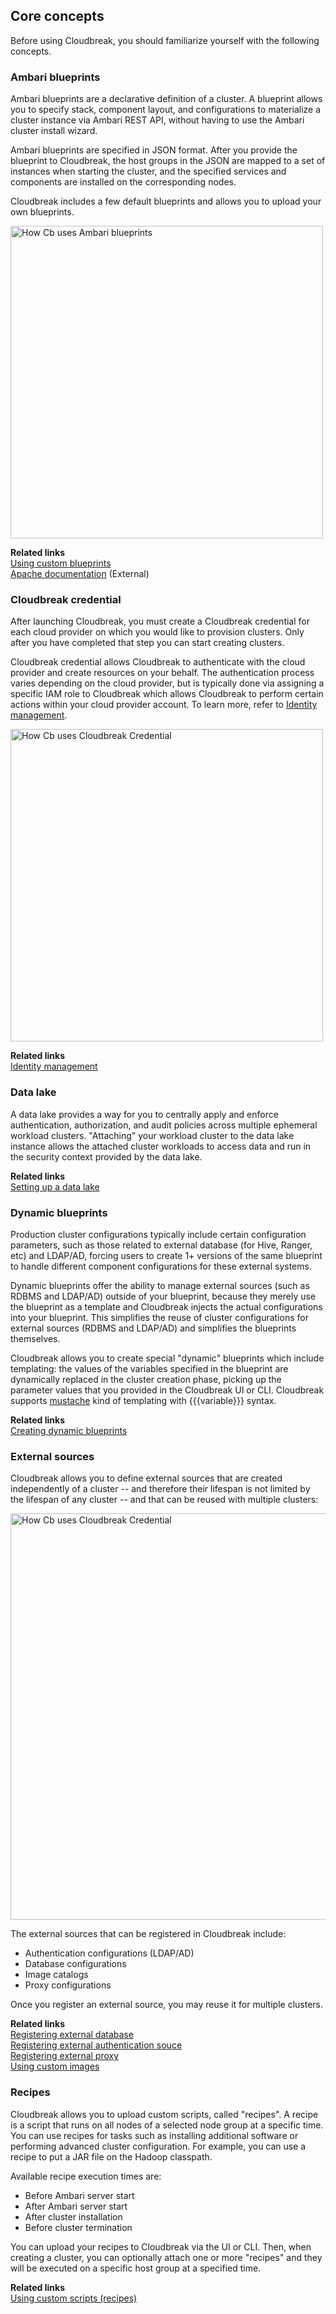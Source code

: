 ## Core concepts  

Before using Cloudbreak, you should familiarize yourself with the following concepts.     


### Ambari blueprints

Ambari blueprints are a declarative definition of a cluster. A blueprint allows you to specify stack, component layout, and configurations to materialize a cluster instance via Ambari REST API, without having to use the Ambari cluster install wizard.  

Ambari blueprints are specified in JSON format. After you provide the blueprint to Cloudbreak, the host groups in the JSON are mapped to a set of instances when starting the cluster, and the specified services and components are installed on the corresponding nodes.

Cloudbreak includes a few default blueprints and allows you to upload your own blueprints.

<a href="../images/cb_arch-blue.png" target="_blank" title="click to enlarge"><img src="../images/cb_arch-blue.png" width="500" title="How Cb uses Ambari blueprints"></a> 

[Source]: <> (Source https://docs.google.com/presentation/d/1Br69oOMZIUwQA_qLGslbZW4UxgvSmpSp7FgYuFVwJkE/edit)

**Related links**  
[Using custom blueprints](blueprints.md)  
[Apache documentation](https://cwiki.apache.org/confluence/display/AMBARI/Blueprints) (External)  


### Cloudbreak credential

After launching Cloudbreak, you must create a Cloudbreak credential for each cloud provider on which you would like to provision clusters. Only after you have completed that step you can start creating clusters. 

Cloudbreak credential allows Cloudbreak to authenticate with the cloud provider and create resources on your behalf. The authentication process varies depending on the cloud provider, but is typically done via assigning a specific IAM role to Cloudbreak which allows Cloudbreak to perform certain actions within your cloud provider account. To learn more, refer to [Identity management](security.md#identity-management).  


<a href="../images/cb_arch-cred.png" target="_blank" title="click to enlarge"><img src="../images/cb_arch-cred.png" width="500" title="How Cb uses Cloudbreak Credential"></a> 

[Source]: <> (Source https://docs.google.com/presentation/d/1Br69oOMZIUwQA_qLGslbZW4UxgvSmpSp7FgYuFVwJkE/edit)

**Related links**  
[Identity management](security.md#identity-management)  


### Data lake

A data lake provides a way for you to centrally apply and enforce authentication, authorization, and audit policies across multiple ephemeral workload clusters. "Attaching" your workload cluster to the data lake instance allows the attached cluster workloads to access data and run in the security context provided by the data lake. 

**Related links**  
[Setting up a data lake](data-lake.md)


### Dynamic blueprints

Production cluster configurations typically include certain configuration parameters, such as those related to external database (for Hive, Ranger, etc) and LDAP/AD, forcing users to create 1+ versions of the same blueprint to handle different component configurations for these external systems.     

Dynamic blueprints offer the ability to manage external sources (such as RDBMS and LDAP/AD) outside of your blueprint, because they merely use the blueprint as a template and Cloudbreak injects the actual configurations into your blueprint. This simplifies the reuse of cluster configurations for external sources (RDBMS and LDAP/AD) and simplifies the blueprints themselves.  

Cloudbreak allows you to create special "dynamic" blueprints which include templating: the values of the variables specified in the blueprint are dynamically replaced in the cluster creation phase, picking up the parameter values that you provided in the Cloudbreak UI or CLI.
Cloudbreak supports [mustache](https://mustache.github.io/) kind of templating with {{{variable}}} syntax.

**Related links**  
[Creating dynamic blueprints](blueprints.md#creating-dynamic-blueprints)

 
### External sources
 
Cloudbreak allows you to define external sources that are created independently of a cluster -- and therefore their lifespan is not limited by the lifespan of any cluster -- and that can be reused with multiple clusters:

<a href="../images/cb_external-source.png" target="_blank" title="click to enlarge"><img src="../images/cb_external-source.png" width="650" title="How Cb uses Cloudbreak Credential"></a> 

[Source]: <> (Source https://docs.google.com/presentation/d/1vo3aZVMX0vx9gHZ5hALgxkGHw3l1PW-bGbxaYjk57Uo/edit#slide=id.p1)

The external sources that can be registered in Cloudbreak include: 

* Authentication configurations (LDAP/AD) 
* Database configurations   
* Image catalogs  
* Proxy configurations   

Once you register an external source, you may reuse it for multiple clusters. 

**Related links**  
[Registering external database](external-db.md)   
[Registering external authentication souce](external-ldap.md)   
[Registering external proxy](external-proxy.md)  
[Using custom images](images.md)      


### Recipes 

Cloudbreak allows you to upload custom scripts, called "recipes". A recipe is a script that runs on all nodes of a selected node group at a specific time. You can use recipes for tasks such as installing additional software or performing advanced cluster configuration. For example, you can use a recipe to put a JAR file on the Hadoop classpath.

Available recipe execution times are:  

* Before Ambari server start    
* After Ambari server start    
* After cluster installation    
* Before cluster termination   

You can upload your recipes to Cloudbreak via the UI or CLI. Then, when creating a cluster, you can optionally attach one or more "recipes" and they will be executed on a specific host group at a specified time. 

**Related links**  
[Using custom scripts (recipes)](recipes.md) 
